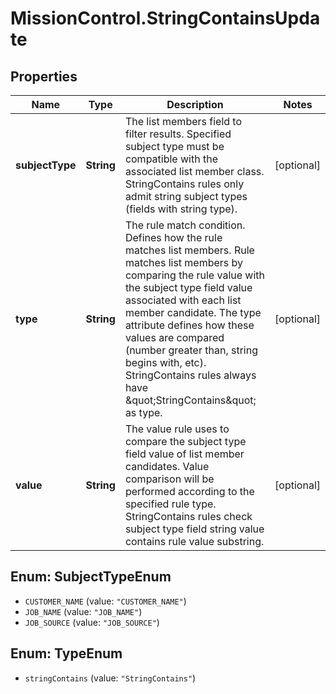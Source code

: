 # MissionControl.StringContainsUpdate

## Properties
Name | Type | Description | Notes
------------ | ------------- | ------------- | -------------
**subjectType** | **String** | The list members field to filter results. Specified subject type must be compatible with the associated list member class. StringContains rules only admit string subject types (fields with string type). | [optional] 
**type** | **String** | The rule match condition. Defines how the rule matches list members. Rule matches list members by comparing the rule value with the subject type field value associated with each list member candidate. The type attribute defines how these values are compared (number greater than, string begins with, etc). StringContains rules always have \&quot;StringContains\&quot; as type. | [optional] 
**value** | **String** | The value rule uses to compare the subject type field value of list member candidates. Value comparison will be performed according to the specified rule type. StringContains rules check subject type field string value contains rule value substring. | [optional] 

<a name="SubjectTypeEnum"></a>
## Enum: SubjectTypeEnum

* `CUSTOMER_NAME` (value: `"CUSTOMER_NAME"`)
* `JOB_NAME` (value: `"JOB_NAME"`)
* `JOB_SOURCE` (value: `"JOB_SOURCE"`)


<a name="TypeEnum"></a>
## Enum: TypeEnum

* `stringContains` (value: `"StringContains"`)

